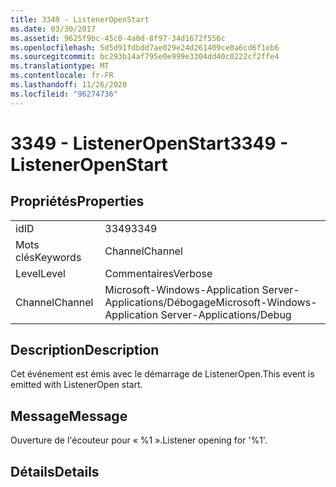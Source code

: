```yaml
---
title: 3349 - ListenerOpenStart
ms.date: 03/30/2017
ms.assetid: 9625f9bc-45c0-4a0d-8f97-34d1672f556c
ms.openlocfilehash: 5d5d91fdbdd7ae029e24d261409ce0a6cd6f1eb6
ms.sourcegitcommit: bc293b14af795e0e999e3304dd40c0222cf2ffe4
ms.translationtype: MT
ms.contentlocale: fr-FR
ms.lasthandoff: 11/26/2020
ms.locfileid: "96274736"
---
```

# <a name="3349---listeneropenstart"></a><span data-ttu-id="d4afa-102">3349 - ListenerOpenStart</span><span class="sxs-lookup"><span data-stu-id="d4afa-102">3349 - ListenerOpenStart</span></span>

## <a name="properties"></a><span data-ttu-id="d4afa-103">Propriétés</span><span class="sxs-lookup"><span data-stu-id="d4afa-103">Properties</span></span>  
  
|||  
|-|-|  
|<span data-ttu-id="d4afa-104">id</span><span class="sxs-lookup"><span data-stu-id="d4afa-104">ID</span></span>|<span data-ttu-id="d4afa-105">3349</span><span class="sxs-lookup"><span data-stu-id="d4afa-105">3349</span></span>|  
|<span data-ttu-id="d4afa-106">Mots clés</span><span class="sxs-lookup"><span data-stu-id="d4afa-106">Keywords</span></span>|<span data-ttu-id="d4afa-107">Channel</span><span class="sxs-lookup"><span data-stu-id="d4afa-107">Channel</span></span>|  
|<span data-ttu-id="d4afa-108">Level</span><span class="sxs-lookup"><span data-stu-id="d4afa-108">Level</span></span>|<span data-ttu-id="d4afa-109">Commentaires</span><span class="sxs-lookup"><span data-stu-id="d4afa-109">Verbose</span></span>|  
|<span data-ttu-id="d4afa-110">Channel</span><span class="sxs-lookup"><span data-stu-id="d4afa-110">Channel</span></span>|<span data-ttu-id="d4afa-111">Microsoft-Windows-Application Server-Applications/Débogage</span><span class="sxs-lookup"><span data-stu-id="d4afa-111">Microsoft-Windows-Application Server-Applications/Debug</span></span>|  
  
## <a name="description"></a><span data-ttu-id="d4afa-112">Description</span><span class="sxs-lookup"><span data-stu-id="d4afa-112">Description</span></span>  

 <span data-ttu-id="d4afa-113">Cet événement est émis avec le démarrage de ListenerOpen.</span><span class="sxs-lookup"><span data-stu-id="d4afa-113">This event is emitted with ListenerOpen start.</span></span>  
  
## <a name="message"></a><span data-ttu-id="d4afa-114">Message</span><span class="sxs-lookup"><span data-stu-id="d4afa-114">Message</span></span>  

 <span data-ttu-id="d4afa-115">Ouverture de l'écouteur pour « %1 ».</span><span class="sxs-lookup"><span data-stu-id="d4afa-115">Listener opening for '%1'.</span></span>  
  
## <a name="details"></a><span data-ttu-id="d4afa-116">Détails</span><span class="sxs-lookup"><span data-stu-id="d4afa-116">Details</span></span>
